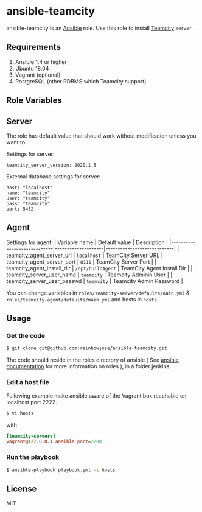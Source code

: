 
ansible-teamcity
=========

ansible-teamcity is an [Ansible](http://ansible.com) role.
Use this role to install [Teamcity](http://www.jetbrains.com/teamcity/) server.

Requirements
------------

1. Ansible 1.4 or higher
2. Ubuntu 18.04
3. Vagrant (optional)
4. PostgreSQL (other RDBMS which Teamcity support)

Role Variables
--------------

## Server

The role has default value that should work without modification unless you want to

Settings for server:

    teamcity_server_version: 2020.1.5

External database settings for server:

    host: "localhost"
    name: "teamcity"
    user: "teamcity"
    pass: "teamcity"
    port: 5432
## Agent
Settings for agent:
| Variable name               | Default value      | Description                |
|-----------------------------|--------------------|----------------------------|
| teamcity_agent_server_url   |  `localhost`       | TeamCity Server URL        |
| teamcity_agent_server_port  |  `8111`            | TeamCity Server Port       |
| teamcity_agent_install_dir  |  `/opt/buildAgent` | TeamCity Agent Install Dir |
| teamcity_server_user_name   | `teamcity`         | Teamcity Adminin User      |
| teamcity_server_user_passwd | `teamcity`         | Teamcity Admin Password    |



You can change variables in `roles/teamcity-server/defaults/main.yml` & `roles/teamcity-agent/defaults/main.yml`
and hosts in `hosts`



Usage
----------------

### Get the code

```bash
$ git clone git@github.com:rainbowjose/ansible-teamcity.git
```

The code should reside in the roles directory of ansible ( See [ansible documentation](http://www.ansibleworks.com/docs/playbooks.html#roles) for more information on roles ), in a folder jenkins.

### Edit a host file

Following example make ansible aware of the Vagrant box reachable on localhost port 2222.

```bash
$ vi hosts
```

with

```ini
[teamcity-servers]
vagrant@127.0.0.1 ansible_port=2200
```

### Run the playbook

```bash
$ ansible-playbook playbook.yml -i hosts
```

License
-------

MIT
